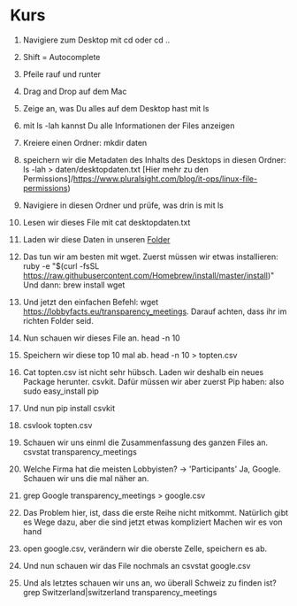 # Kurs

1. Navigiere zum Desktop mit cd oder cd ..
2. Shift = Autocomplete
3. Pfeile rauf und runter
4. Drag and Drop auf dem Mac
5. Zeige an, was Du alles auf dem Desktop hast mit ls
6. mit ls -lah kannst Du alle Informationen der Files anzeigen
7. Kreiere einen Ordner: mkdir daten
8. speichern wir die Metadaten des Inhalts des Desktops in diesen Ordner: ls -lah > daten/desktopdaten.txt [Hier mehr zu den Permissions]/https://www.pluralsight.com/blog/it-ops/linux-file-permissions)
9. Navigiere in diesen Ordner und prüfe, was drin is mit ls
10. Lesen wir dieses File mit cat desktopdaten.txt

11. Laden wir diese Daten in unseren [Folder](https://lobbyfacts.eu/transparency_meetings)
12. Das tun wir am besten mit wget. Zuerst müssen wir etwas installieren:
ruby -e "$(curl -fsSL https://raw.githubusercontent.com/Homebrew/install/master/install)"
Und dann:
brew install wget
13. Und jetzt den einfachen Befehl:
wget https://lobbyfacts.eu/transparency_meetings. Darauf achten, dass ihr im richten Folder seid.

14. Nun schauen wir dieses File an.
head -n 10
15. Speichern wir diese top 10 mal ab.
head -n 10 > topten.csv
16. Cat topten.csv ist nicht sehr hübsch. Laden wir deshalb ein neues Package herunter. csvkit. Dafür müssen wir aber zuerst Pip haben: also
sudo easy_install pip
17. Und nun pip install csvkit
18. csvlook topten.csv
19. Schauen wir uns einml die Zusammenfassung des ganzen Files an.
csvstat transparency_meetings
20. Welche Firma hat die meisten Lobbyisten? -> 'Participants' Ja, Google. Schauen wir uns die mal näher an.
21. grep Google transparency_meetings > google.csv
22. Das Problem hier, ist, dass die erste Reihe nicht mitkommt. Natürlich gibt es Wege dazu, aber die sind jetzt etwas kompliziert Machen wir es von hand
23. open google.csv, verändern wir die oberste Zelle, speichern es ab.
24. Und nun schauen wir das File nochmals an csvstat google.csv

25. Und als letztes schauen wir uns an, wo überall Schweiz zu finden ist?
grep Switzerland|switzerland transparency_meetings 
